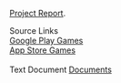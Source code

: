 

[Project Report](https://github.com/pallavikakunje/CS838-DataScience/blob/master/Report-Stage1.pdf).

Source Links<br>
<a href = "https://github.com/pallavikakunje/CS838-DataScience/blob/master/Playstore_source.json">Google Play Games</a> <br>
<a href = "https://github.com/pallavikakunje/CS838-DataScience/blob/master/game_final_backup.json">App Store Games</a>
<br><br>
Text Document 
<a href = "https://github.com/pallavikakunje/CS838-DataScience/tree/master/documents">Documents</a>
